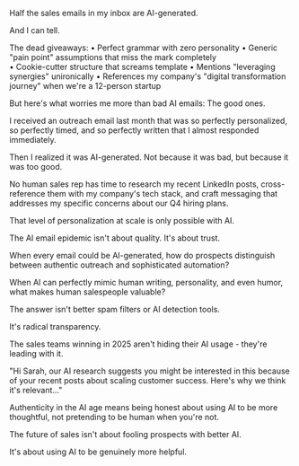 Half the sales emails in my inbox are AI-generated.

And I can tell.

The dead giveaways:
• Perfect grammar with zero personality
• Generic "pain point" assumptions that miss the mark completely  
• Cookie-cutter structure that screams template
• Mentions "leveraging synergies" unironically
• References my company's "digital transformation journey" when we're a 12-person startup

But here's what worries me more than bad AI emails: The good ones.

I received an outreach email last month that was so perfectly personalized, so perfectly timed, and so perfectly written that I almost responded immediately.

Then I realized it was AI-generated. Not because it was bad, but because it was too good.

No human sales rep has time to research my recent LinkedIn posts, cross-reference them with my company's tech stack, and craft messaging that addresses my specific concerns about our Q4 hiring plans.

That level of personalization at scale is only possible with AI.

The AI email epidemic isn't about quality. It's about trust.

When every email could be AI-generated, how do prospects distinguish between authentic outreach and sophisticated automation?

When AI can perfectly mimic human writing, personality, and even humor, what makes human salespeople valuable?

The answer isn't better spam filters or AI detection tools.

It's radical transparency.

The sales teams winning in 2025 aren't hiding their AI usage - they're leading with it.

"Hi Sarah, our AI research suggests you might be interested in this because of your recent posts about scaling customer success. Here's why we think it's relevant..."

Authenticity in the AI age means being honest about using AI to be more thoughtful, not pretending to be human when you're not.

The future of sales isn't about fooling prospects with better AI.

It's about using AI to be genuinely more helpful.
